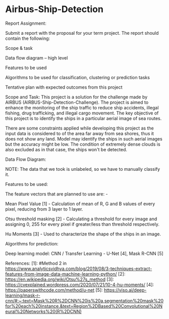 # Airbus-Ship-Detection

Report Assignment:

Submit a report with the proposal for your term project. The report should contain the following:

Scope & task

Data flow diagram – high level

Features to be used

Algorithms to be used for classification, clustering or prediction tasks

Tentative plan with expected outcomes from this project

Scope and Task: This project is a solution for the challenge made by AIRBUS (AIRBUS-Ship-Detection-Challenge). The project is aimed to enhance the monitoring of the ship traffic to reduce ship accidents, illegal fishing, drug trafficking, and illegal cargo movement. The key objective of this project is to identify the ships in a particular aerial image of sea routes.

There are some constraints applied while developing this project as the input data is considered to of the area far away from sea shores, thus it does not show any land. Model may identify the ships in such aerial images but the accuracy might be low. The condition of extremely dense clouds is also excluded as in that case, the ships won't be detected.

Data Flow Diagram:

NOTE: The data that we took is unlabeled, so we have to manually classify it.

Features to be used:

The feature vectors that are planned to use are: -

Mean Pixel Value [1] - Calculation of mean of R, G and B values of every pixel, reducing from 3 layer to 1 layer.

Otsu threshold masking [2] - Calculating a threshold for every image and assigning 0, 255 for every pixel if greater/less than threshold respectively.

Hu Moments [3] - Used to characterize the shape of the ships in an image.

Algorithms for prediction:

Deep learning model: CNN / Transfer Learning - U-Net [4], Mask R-CNN [5]

References: 
[1]: #Method 2 in https://www.analyticsvidhya.com/blog/2019/08/3-techniques-extract-features-from-image-data-machine-learning-python/ 
[2]: https://en.wikipedia.org/wiki/Otsu%27s_method 
[3]: https://cvexplained.wordpress.com/2020/07/21/10-4-hu-moments/ 
[4]: https://paperswithcode.com/method/u-net [5]: https://viso.ai/deep-learning/mask-r-cnn/#:~:text=Mask%20R%2DCNN%20is%20a,segmentation%20mask%20for%20each%20instance.&text=Region%2DBased%20Convolutional%20Neural%20Networks%20(R%2DCNN)

